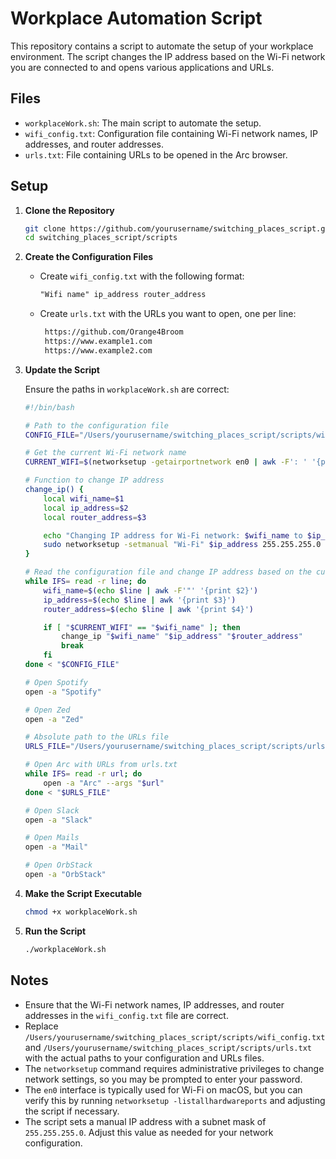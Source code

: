 # Workplace Automation Script

This repository contains a script to automate the setup of your workplace environment. The script changes the IP address based on the Wi-Fi network you are connected to and opens various applications and URLs.

## Files

- `workplaceWork.sh`: The main script to automate the setup.
- `wifi_config.txt`: Configuration file containing Wi-Fi network names, IP addresses, and router addresses.
- `urls.txt`: File containing URLs to be opened in the Arc browser.

## Setup

1. **Clone the Repository**

   ```sh
   git clone https://github.com/yourusername/switching_places_script.git
   cd switching_places_script/scripts
   ```

2. **Create the Configuration Files**

   - Create `wifi_config.txt` with the following format:

     ```txt
     "Wifi name" ip_address router_address
     ```

   - Create `urls.txt` with the URLs you want to open, one per line:

     ```txt
      https://github.com/Orange4Broom
      https://www.example1.com
      https://www.example2.com

     ```

3. **Update the Script**

   Ensure the paths in `workplaceWork.sh` are correct:

   ```sh
   #!/bin/bash

   # Path to the configuration file
   CONFIG_FILE="/Users/yourusername/switching_places_script/scripts/wifi_config.txt"

   # Get the current Wi-Fi network name
   CURRENT_WIFI=$(networksetup -getairportnetwork en0 | awk -F': ' '{print $2}')

   # Function to change IP address
   change_ip() {
       local wifi_name=$1
       local ip_address=$2
       local router_address=$3

       echo "Changing IP address for Wi-Fi network: $wifi_name to $ip_address with router $router_address"
       sudo networksetup -setmanual "Wi-Fi" $ip_address 255.255.255.0 $router_address
   }

   # Read the configuration file and change IP address based on the current Wi-Fi network
   while IFS= read -r line; do
       wifi_name=$(echo $line | awk -F'"' '{print $2}')
       ip_address=$(echo $line | awk '{print $3}')
       router_address=$(echo $line | awk '{print $4}')

       if [ "$CURRENT_WIFI" == "$wifi_name" ]; then
           change_ip "$wifi_name" "$ip_address" "$router_address"
           break
       fi
   done < "$CONFIG_FILE"

   # Open Spotify
   open -a "Spotify"

   # Open Zed
   open -a "Zed"

   # Absolute path to the URLs file
   URLS_FILE="/Users/yourusername/switching_places_script/scripts/urls.txt"

   # Open Arc with URLs from urls.txt
   while IFS= read -r url; do
       open -a "Arc" --args "$url"
   done < "$URLS_FILE"

   # Open Slack
   open -a "Slack"

   # Open Mails
   open -a "Mail"

   # Open OrbStack
   open -a "OrbStack"
   ```

4. **Make the Script Executable**

   ```sh
   chmod +x workplaceWork.sh
   ```

5. **Run the Script**

   ```sh
   ./workplaceWork.sh
   ```

## Notes

- Ensure that the Wi-Fi network names, IP addresses, and router addresses in the `wifi_config.txt` file are correct.
- Replace `/Users/yourusername/switching_places_script/scripts/wifi_config.txt` and `/Users/yourusername/switching_places_script/scripts/urls.txt` with the actual paths to your configuration and URLs files.
- The `networksetup` command requires administrative privileges to change network settings, so you may be prompted to enter your password.
- The `en0` interface is typically used for Wi-Fi on macOS, but you can verify this by running `networksetup -listallhardwareports` and adjusting the script if necessary.
- The script sets a manual IP address with a subnet mask of `255.255.255.0`. Adjust this value as needed for your network configuration.
